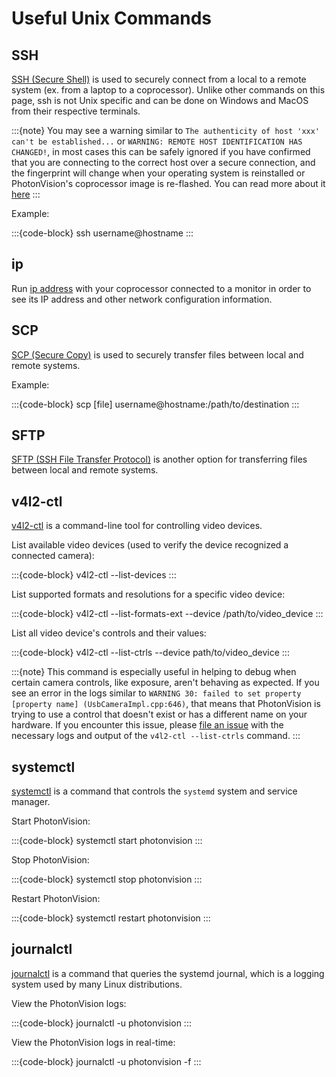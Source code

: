 Useful Unix Commands
====================

SSH
---

[SSH (Secure Shell)](https://www.mankier.com/1/ssh) is used to securely connect from a local to a remote system (ex. from a laptop to a coprocessor). Unlike other commands on this page, ssh is not Unix specific and can be done on Windows and MacOS from their respective terminals.

:::{note}
You may see a warning similar to `The authenticity of host 'xxx' can't be established...` or `WARNING: REMOTE HOST IDENTIFICATION HAS CHANGED!`, in most cases this can be safely ignored if you have confirmed that you are connecting to the correct host over a secure connection, and the fingerprint will change when your operating system is reinstalled or PhotonVision's coprocessor image is re-flashed. You can read more about it [here](https://superuser.com/questions/421997/what-is-a-ssh-key-fingerprint-and-how-is-it-generated)
:::

Example:

:::{code-block}
ssh username@hostname
:::

ip
---

Run [ip address](https://www.mankier.com/8/ip) with your coprocessor connected to a monitor in order to see its IP address and other network configuration information.


SCP
---

[SCP (Secure Copy)](https://www.mankier.com/1/scp) is used to securely transfer files between local and remote systems.

Example:

:::{code-block}
scp [file] username@hostname:/path/to/destination
:::

SFTP
---

[SFTP (SSH File Transfer Protocol)](https://www.mankier.com/1/sftp#) is another option for transferring files between local and remote systems.

v4l2-ctl
---

[v4l2-ctl](https://www.mankier.com/1/v4l2-ctl) is a command-line tool for controlling video devices.

List available video devices (used to verify the device recognized a connected camera):

:::{code-block}
v4l2-ctl --list-devices
:::

List supported formats and resolutions for a specific video device:

:::{code-block}
v4l2-ctl --list-formats-ext --device /path/to/video_device
:::

List all video device's controls and their values:

:::{code-block}
v4l2-ctl --list-ctrls --device path/to/video_device
:::

:::{note}
This command is especially useful in helping to debug when certain camera controls, like exposure, aren't behaving as expected. If you see an error in the logs similar to `WARNING 30: failed to set property [property name] (UsbCameraImpl.cpp:646)`, that means that PhotonVision is trying to use a control that doesn't exist or has a different name on your hardware. If you encounter this issue, please [file an issue](https://github.com/PhotonVision/photonvision/issues) with the necessary logs and output of the `v4l2-ctl --list-ctrls` command.
:::

systemctl
---

[systemctl](https://www.mankier.com/1/systemctl) is a command that controls the `systemd` system and service manager.

Start PhotonVision:

:::{code-block}
systemctl start photonvision
:::

Stop PhotonVision:

:::{code-block}
systemctl stop photonvision
:::

Restart PhotonVision:

:::{code-block}
systemctl restart photonvision
:::

journalctl
---

[journalctl](https://www.mankier.com/1/journalctl) is a command that queries the systemd journal, which is a logging system used by many Linux distributions.

View the PhotonVision logs:

:::{code-block}
journalctl -u photonvision
:::

View the PhotonVision logs in real-time:

:::{code-block}
journalctl -u photonvision -f
:::
